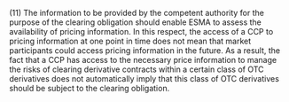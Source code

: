 (11) The information to be provided by the competent authority for the purpose of the clearing obligation should enable ESMA to assess the availability of pricing information. In this respect, the access of a CCP to pricing information at one point in time does not mean that market participants could access pricing information in the future. As a result, the fact that a CCP has access to the necessary price information to manage the risks of clearing derivative contracts within a certain class of OTC derivatives does not automatically imply that this class of OTC derivatives should be subject to the clearing obligation.